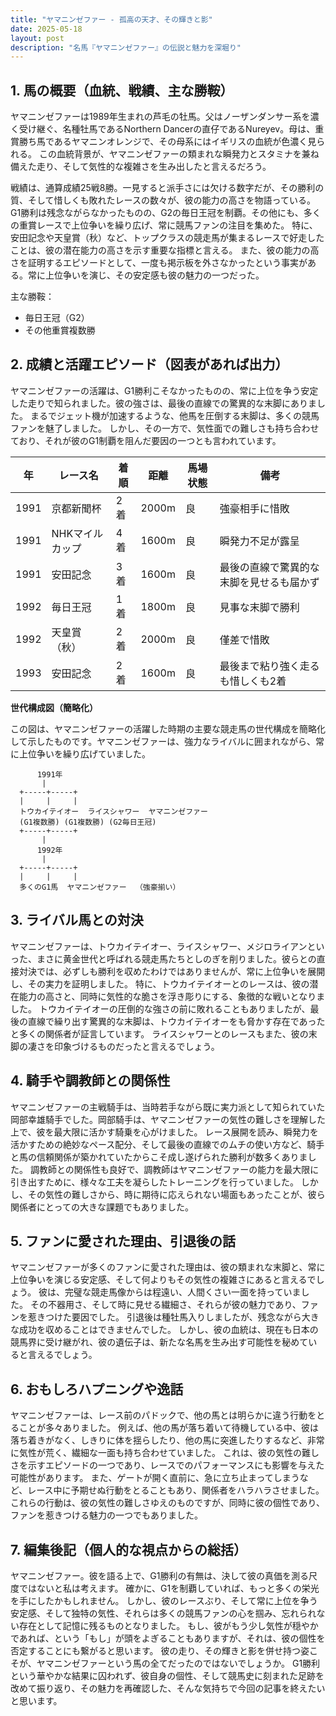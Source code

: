 ```yaml
---
title: "ヤマニンゼファー - 孤高の天才、その輝きと影"
date: 2025-05-18
layout: post
description: "名馬『ヤマニンゼファー』の伝説と魅力を深堀り"
---
```


## 1. 馬の概要（血統、戦績、主な勝鞍）

ヤマニンゼファーは1989年生まれの芦毛の牡馬。父はノーザンダンサー系を濃く受け継ぐ、名種牡馬であるNorthern Dancerの直仔であるNureyev。母は、重賞勝ち馬であるヤマニンオレンジで、その母系にはイギリスの血統が色濃く見られる。  この血統背景が、ヤマニンゼファーの類まれな瞬発力とスタミナを兼ね備えた走り、そして気性的な複雑さを生み出したと言えるだろう。

戦績は、通算成績25戦8勝。一見すると派手さには欠ける数字だが、その勝利の質、そして惜しくも敗れたレースの数々が、彼の能力の高さを物語っている。  G1勝利は残念ながらなかったものの、G2の毎日王冠を制覇。その他にも、多くの重賞レースで上位争いを繰り広げ、常に競馬ファンの注目を集めた。  特に、安田記念や天皇賞（秋）など、トップクラスの競走馬が集まるレースで好走したことは、彼の潜在能力の高さを示す重要な指標と言える。  また、彼の能力の高さを証明するエピソードとして、一度も掲示板を外さなかったという事実がある。常に上位争いを演じ、その安定感も彼の魅力の一つだった。


主な勝鞍：
* 毎日王冠（G2）
* その他重賞複数勝


## 2. 成績と活躍エピソード（図表があれば出力）

ヤマニンゼファーの活躍は、G1勝利こそなかったものの、常に上位を争う安定した走りで知られました。彼の強さは、最後の直線での驚異的な末脚にありました。  まるでジェット機が加速するような、他馬を圧倒する末脚は、多くの競馬ファンを魅了しました。  しかし、その一方で、気性面での難しさも持ち合わせており、それが彼のG1制覇を阻んだ要因の一つとも言われています。


| 年 | レース名             | 着順 | 距離 | 馬場状態 | 備考                                  |
|---|----------------------|-----|-----|---------|--------------------------------------|
| 1991 | 京都新聞杯           | 2着 | 2000m | 良       | 強豪相手に惜敗                             |
| 1991 | NHKマイルカップ       | 4着 | 1600m | 良       | 瞬発力不足が露呈                       |
| 1991 | 安田記念             | 3着 | 1600m | 良       | 最後の直線で驚異的な末脚を見せるも届かず |
| 1992 | 毎日王冠             | 1着 | 1800m | 良       | 見事な末脚で勝利                       |
| 1992 | 天皇賞（秋）         | 2着 | 2000m | 良       | 僅差で惜敗                             |
| 1993 | 安田記念             | 2着 | 1600m | 良       | 最後まで粘り強く走るも惜しくも2着       |


**世代構成図（簡略化）**

この図は、ヤマニンゼファーの活躍した時期の主要な競走馬の世代構成を簡略化して示したものです。ヤマニンゼファーは、強力なライバルに囲まれながら、常に上位争いを繰り広げていました。


```
      1991年
       |
  +-----+-----+
  |     |     |
  トウカイテイオー  ライスシャワー  ヤマニンゼファー
  (G1複数勝) (G1複数勝) (G2毎日王冠)
  +-----+-----+
       |
      1992年
       |
  +-----+-----+
  |     |     |
  多くのG1馬  ヤマニンゼファー  （強豪揃い）
```


## 3. ライバル馬との対決

ヤマニンゼファーは、トウカイテイオー、ライスシャワー、メジロライアンといった、まさに黄金世代と呼ばれる競走馬たちとしのぎを削りました。彼らとの直接対決では、必ずしも勝利を収めたわけではありませんが、常に上位争いを展開し、その実力を証明しました。  特に、トウカイテイオーとのレースは、彼の潜在能力の高さと、同時に気性的な脆さを浮き彫りにする、象徴的な戦いとなりました。  トウカイテイオーの圧倒的な強さの前に敗れることもありましたが、最後の直線で繰り出す驚異的な末脚は、トウカイテイオーをも脅かす存在であったと多くの関係者が証言しています。 ライスシャワーとのレースもまた、彼の末脚の凄さを印象づけるものだったと言えるでしょう。


## 4. 騎手や調教師との関係性

ヤマニンゼファーの主戦騎手は、当時若手ながら既に実力派として知られていた岡部幸雄騎手でした。岡部騎手は、ヤマニンゼファーの気性の難しさを理解した上で、彼を最大限に活かす騎乗を心がけました。  レース展開を読み、瞬発力を活かすための絶妙なペース配分、そして最後の直線でのムチの使い方など、騎手と馬の信頼関係が築かれていたからこそ成し遂げられた勝利が数多くありました。  調教師との関係性も良好で、調教師はヤマニンゼファーの能力を最大限に引き出すために、様々な工夫を凝らしたトレーニングを行っていました。  しかし、その気性の難しさから、時に期待に応えられない場面もあったことが、彼ら関係者にとっての大きな課題でもありました。


## 5. ファンに愛された理由、引退後の話

ヤマニンゼファーが多くのファンに愛された理由は、彼の類まれな末脚と、常に上位争いを演じる安定感、そして何よりもその気性の複雑さにあると言えるでしょう。  彼は、完璧な競走馬像からは程遠い、人間くさい一面を持っていました。  その不器用さ、そして時に見せる繊細さ、それらが彼の魅力であり、ファンを惹きつけた要因でした。  引退後は種牡馬入りしましたが、残念ながら大きな成功を収めることはできませんでした。  しかし、彼の血統は、現在も日本の競馬界に受け継がれ、彼の遺伝子は、新たな名馬を生み出す可能性を秘めていると言えるでしょう。


## 6. おもしろハプニングや逸話

ヤマニンゼファーは、レース前のパドックで、他の馬とは明らかに違う行動をとることが多々ありました。  例えば、他の馬が落ち着いて待機している中、彼は落ち着きがなく、しきりに体を揺らしたり、他の馬に突進したりするなど、非常に気性が荒く、繊細な一面も持ち合わせていました。  これは、彼の気性の難しさを示すエピソードの一つであり、レースでのパフォーマンスにも影響を与えた可能性があります。  また、ゲートが開く直前に、急に立ち止まってしまうなど、レース中に予期せぬ行動をとることもあり、関係者をハラハラさせました。  これらの行動は、彼の気性の難しさゆえのものですが、同時に彼の個性であり、ファンを惹きつける魅力の一つでもありました。


## 7. 編集後記（個人的な視点からの総括）

ヤマニンゼファー。彼を語る上で、G1勝利の有無は、決して彼の真価を測る尺度ではないと私は考えます。  確かに、G1を制覇していれば、もっと多くの栄光を手にしたかもしれません。  しかし、彼のレースぶり、そして常に上位を争う安定感、そして独特の気性、それらは多くの競馬ファンの心を掴み、忘れられない存在として記憶に残るものとなりました。  もし、彼がもう少し気性が穏やかであれば、という「もし」が頭をよぎることもありますが、それは、彼の個性を否定することにも繋がると思います。  彼の走り、その輝きと影を併せ持つ姿こそが、ヤマニンゼファーという馬の全てだったのではないでしょうか。  G1勝利という華やかな結果に囚われず、彼自身の個性、そして競馬史に刻まれた足跡を改めて振り返り、その魅力を再確認した、そんな気持ちで今回の記事を終えたいと思います。
